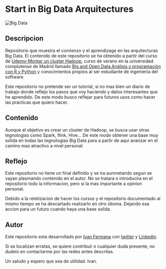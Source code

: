 # Start in Big Data Arquitectures

![Big Data](http://cdn2.itpro.co.uk/sites/itpro/files/2017/02/bigstock_big_data.png)

## Descripcion 
Repositorio que muestra el comienzo y el aprendizage en las arquitecturas Big Data. El contenido de este repositorio se ha obtenido a partir del curso de [Udemy-Montar un cluster Hadoop](https://www.udemy.com/monta-un-cluster-hadoop-big-data-desde-cero/), curso de verano en la universidad complutense de Madrid llamado [Big and Open Data.Análisis y programación con R y Python](https://www.ucm.es/escuelacomplutense/b04) y conocimientos propios al ser estudiante de ingenieria del software.

Este repositorio no pretende ser un tutorial, si no mas bien un diario de trabajo donde reflejo los pasos que voy haciendo y datos interesantes que he aprendido. De este modo busco reflejar para futuros usos como hacer las practicas que quiero hacer.

## Contenido
Aunque el objetivo es crear un cluster de Hadoop, se busca usar otras tegnologias como Spark, flink, Hive... De este modo obtener una base muy solida en todas las tegnologias Big Data para a partir de aqui avanzar en el camino mas atractivo a nivel personal.

## Reflejo
Este repositorio no tiene un final definido y se ira aumnetando segun se vayan plasmando contenido en el autor. No se tratara o introducira en el repositorio todo la informacion, pero si la mas importante a opinion personal.

Debido a la reletizacion de hacer los cursos y el repositorio documentado al mismo tiempo se ha descartado realizarlo en otro idioma. Dejando esa accion para un futuro cuando haya una base solida.

## Autor
Este repositorio esta desarrollado por [Ivan Fermana](https://github.com/ivanfermena) con [twitter](https://twitter.com/ivanf3rmena) y [Linkedin](https://www.linkedin.com/in/ivanfermena/).

Si se localizan erratas, se quiere contribuir o cualquier duda presente, no dudeis en contactarme por las redes antes descritas.

Un saludo y espero que sea de utilidad.
Ivan.
